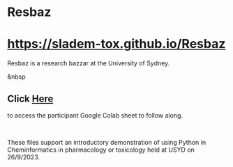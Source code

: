 # Resbaz


<p> <H1><a href="https://sladem-tox.github.io/Resbaz"> https://sladem-tox.github.io/Resbaz </a> </H1></p>


Resbaz is a research bazzar at the University of Sydney.

&nbsp
<p></p>


<H2> Click <a href="https://colab.research.google.com/drive/1F2yiEjv9hYq6AKZpblMjlBGc3BtJeJh3?usp=sharing"> Here </a> </H2> to access the participant Google Colab sheet to follow along.
<p></p>
  &nbsp

These files support an introductory demonstration of using Python in Cheminformatics in pharmacology or toxicology held at USYD on 26/9/2023.


